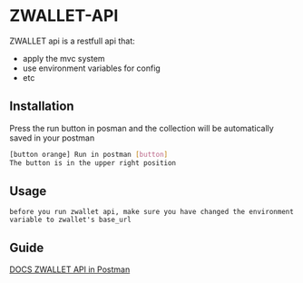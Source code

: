 # ZWALLET-API

ZWALLET api is a restfull api that:
- apply the mvc system
- use environment variables for config
- etc

## Installation

Press the run button in posman and the collection will be automatically saved in your postman

```bash
[button orange] Run in postman [button]
The button is in the upper right position
```

## Usage


```postman
before you run zwallet api, make sure you have changed the environment variable to zwallet's base_url
```


## Guide
[DOCS ZWALLET API in Postman](https://documenter.getpostman.com/view/12622797/TVRoYmro)
